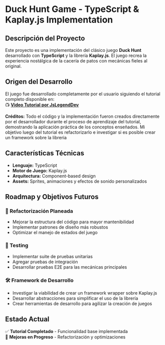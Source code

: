 # Duck Hunt Game - TypeScript & Kaplay.js Implementation

## Descripción del Proyecto

Este proyecto es una implementación del clásico juego **Duck Hunt** desarrollado con **TypeScript** y la librería **Kaplay.js**. El juego recrea la experiencia nostálgica de la cacería de patos con mecánicas fieles al original.

## Origen del Desarrollo

El juego fue desarrollado completamente por el usuario siguiendo el tutorial completo disponible en:  
📺 [**Video Tutorial por JsLegendDev**](https://www.youtube.com/watch?v=UZSmn3n3wqE)

**Créditos:** Todo el código y la implementación fueron creados directamente por el desarrollador durante el proceso de aprendizaje del tutorial, demostrando la aplicación práctica de los conceptos enseñados. Mi objetivo luego del tutorial es refactorizarlo e investigar si es posible crear un framework sobre la libreria

## Características Técnicas

- **Lenguaje:** TypeScript
- **Motor de Juego:** Kaplay.js
- **Arquitectura:** Component-based design
- **Assets:** Sprites, animaciones y efectos de sonido personalizados

## Roadmap y Objetivos Futuros

### 🔄 Refactorización Planeada

- Mejorar la estructura del código para mayor mantenibilidad
- Implementar patrones de diseño más robustos
- Optimizar el manejo de estados del juego

### 🧪 Testing

- Implementar suite de pruebas unitarias
- Agregar pruebas de integración
- Desarrollar pruebas E2E para las mecánicas principales

### 🛠 Framework de Desarrollo

- Investigar la viabilidad de crear un framework wrapper sobre Kaplay.js
- Desarrollar abstracciones para simplificar el uso de la librería
- Crear herramientas de desarrollo para agilizar la creación de juegos

## Estado Actual

✅ **Tutorial Completado** - Funcionalidad base implementada  
🚧 **Mejoras en Progreso** - Refactorización y optimizaciones
